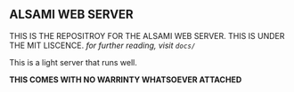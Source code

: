 ## ALSAMI WEB SERVER
THIS IS THE REPOSITROY FOR THE ALSAMI WEB SERVER. THIS IS UNDER THE MIT LISCENCE.
*for further reading, visit `docs/`*

This is a light server that runs well.

**THIS COMES WITH NO WARRINTY WHATSOEVER ATTACHED**
